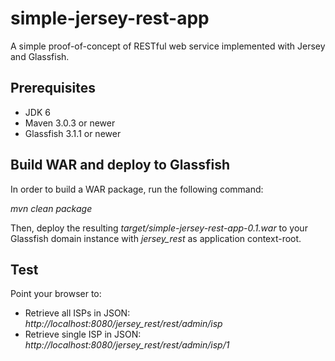 simple-jersey-rest-app
====================

A simple proof-of-concept of RESTful web service implemented with Jersey and Glassfish.

## Prerequisites ##
- JDK 6
- Maven 3.0.3 or newer
- Glassfish 3.1.1 or newer

## Build WAR and deploy to Glassfish ##

In order to build a WAR package, run the following command:  

_mvn clean package_

Then, deploy the resulting _target/simple-jersey-rest-app-0.1.war_ to your Glassfish domain instance with _jersey_rest_ as application context-root.

## Test ##

Point your browser to:
* Retrieve all ISPs in JSON:  _http://localhost:8080/jersey_rest/rest/admin/isp_
* Retrieve single ISP in JSON: _http://localhost:8080/jersey_rest/rest/admin/isp/1_
